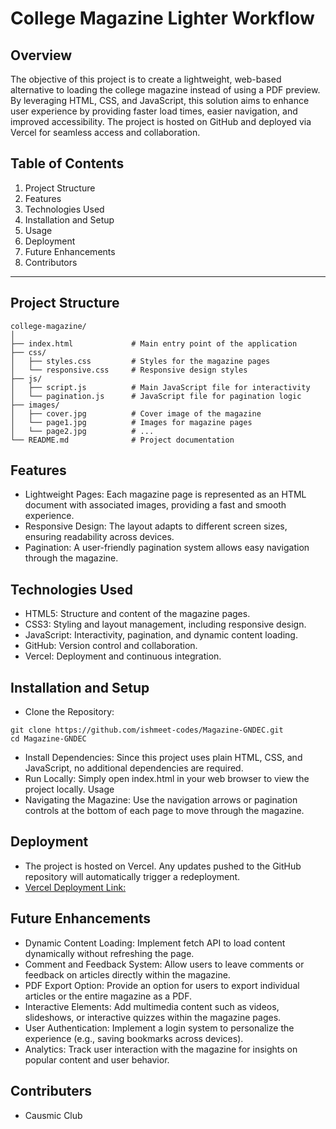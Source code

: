 # College Magazine Lighter Workflow

## Overview
The objective of this project is to create a lightweight, web-based alternative to loading the college magazine instead of using a PDF preview. By leveraging HTML, CSS, and JavaScript, this solution aims to enhance user experience by providing faster load times, easier navigation, and improved accessibility. The project is hosted on GitHub and deployed via Vercel for seamless access and collaboration.

## Table of Contents
1. Project Structure
2. Features
3. Technologies Used
4. Installation and Setup
5. Usage
6. Deployment
7. Future Enhancements
8. Contributors

---

## Project Structure

```plaintext
college-magazine/
│
├── index.html             # Main entry point of the application
├── css/
│   ├── styles.css         # Styles for the magazine pages
│   └── responsive.css     # Responsive design styles
├── js/
│   ├── script.js          # Main JavaScript file for interactivity
│   └── pagination.js      # JavaScript file for pagination logic
├── images/
│   ├── cover.jpg          # Cover image of the magazine
│   └── page1.jpg          # Images for magazine pages
│   └── page2.jpg          # ...
└── README.md              # Project documentation
```

## Features
- Lightweight Pages: Each magazine page is represented as an HTML document with associated images, providing a fast and smooth experience.
- Responsive Design: The layout adapts to different screen sizes, ensuring readability across devices.
- Pagination: A user-friendly pagination system allows easy navigation through the magazine.

## Technologies Used
- HTML5: Structure and content of the magazine pages.
- CSS3: Styling and layout management, including responsive design.
- JavaScript: Interactivity, pagination, and dynamic content loading.
- GitHub: Version control and collaboration.
- Vercel: Deployment and continuous integration.

## Installation and Setup
- Clone the Repository:
```plaintext
git clone https://github.com/ishmeet-codes/Magazine-GNDEC.git
cd Magazine-GNDEC
```
- Install Dependencies: Since this project uses plain HTML, CSS, and JavaScript, no additional dependencies are required.
- Run Locally: Simply open index.html in your web browser to view the project locally.
Usage
- Navigating the Magazine: Use the navigation arrows or pagination controls at the bottom of each page to move through the magazine.
## Deployment
- The project is hosted on Vercel. Any updates pushed to the GitHub repository will automatically trigger a redeployment.
- [Vercel Deployment Link:](https://magazine-gndec-three.vercel.app/)
## Future Enhancements
- Dynamic Content Loading: Implement  fetch API to load content dynamically without refreshing the page.
- Comment and Feedback System: Allow users to leave comments or feedback on articles directly within the magazine.
- PDF Export Option: Provide an option for users to export individual articles or the entire magazine as a PDF.
- Interactive Elements: Add multimedia content such as videos, slideshows, or interactive quizzes within the magazine pages.
- User Authentication: Implement a login system to personalize the experience (e.g., saving bookmarks across devices).
- Analytics: Track user interaction with the magazine for insights on popular content and user behavior.
## Contributers
- Causmic Club
